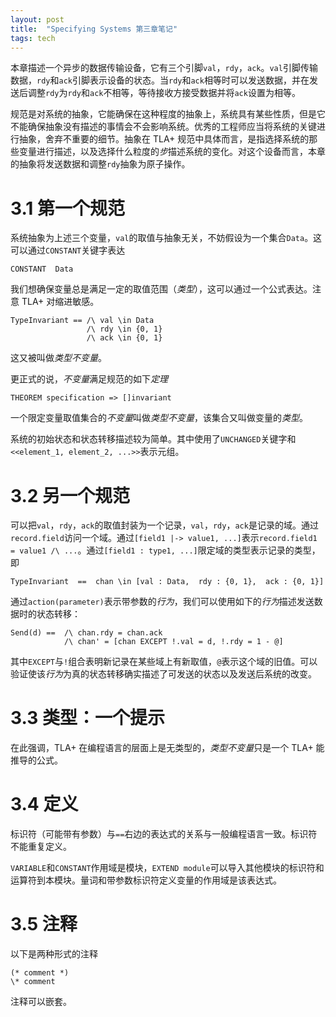 ```yaml
---
layout: post
title:  "Specifying Systems 第三章笔记"
tags: tech
---
```


本章描述一个异步的数据传输设备，它有三个引脚`val`，`rdy`，`ack`。`val`引脚传输数据，`rdy`和`ack`引脚表示设备的状态。当`rdy`和`ack`相等时可以发送数据，并在发送后调整`rdy`为`rdy`和`ack`不相等，等待接收方接受数据并将`ack`设置为相等。

规范是对系统的抽象，它能确保在这种程度的抽象上，系统具有某些性质，但是它不能确保抽象没有描述的事情会不会影响系统。优秀的工程师应当将系统的关键进行抽象，舍弃不重要的细节。抽象在 TLA+ 规范中具体而言，是指选择系统的那些变量进行描述，以及选择什么粒度的*步*描述系统的变化。对这个设备而言，本章的抽象将发送数据和调整`rdy`抽象为原子操作。

# 3.1 第一个规范

系统抽象为上述三个变量，`val`的取值与抽象无关，不妨假设为一个集合`Data`。这可以通过`CONSTANT`关键字表达
```
CONSTANT  Data
```
我们想确保变量总是满足一定的取值范围（*类型*），这可以通过一个公式表达。注意 TLA+ 对缩进敏感。
```
TypeInvariant == /\ val \in Data
                 /\ rdy \in {0, 1}
                 /\ ack \in {0, 1}
```
这又被叫做*类型不变量*。

更正式的说，*不变量*满足规范的如下*定理*
```
THEOREM specification => []invariant
```
一个限定变量取值集合的*不变量*叫做*类型不变量*，该集合又叫做变量的*类型*。

系统的初始状态和状态转移描述较为简单。其中使用了`UNCHANGED`关键字和`<<element_1, element_2, ...>>`表示元组。

# 3.2 另一个规范

可以把`val`，`rdy`，`ack`的取值封装为一个记录，`val`，`rdy`，`ack`是记录的域。通过`record.field`访问一个域。通过`[field1 |-> value1, ...]`表示`record.field1 = value1 /\ ...`。通过`[field1 : type1, ...]`限定域的类型表示记录的类型，即
```
TypeInvariant  ==  chan \in [val : Data,  rdy : {0, 1},  ack : {0, 1}]
```
通过`action(parameter)`表示带参数的*行为*，我们可以使用如下的*行为*描述发送数据时的状态转移：
```
Send(d) ==  /\ chan.rdy = chan.ack
            /\ chan' = [chan EXCEPT !.val = d, !.rdy = 1 - @]
```
其中`EXCEPT`与`!`组合表明新记录在某些域上有新取值，`@`表示这个域的旧值。可以验证使该*行为*为真的状态转移确实描述了可发送的状态以及发送后系统的改变。

# 3.3 类型：一个提示

在此强调，TLA+ 在编程语言的层面上是无类型的，*类型不变量*只是一个 TLA+ 能推导的公式。

# 3.4 定义

标识符（可能带有参数）与`==`右边的表达式的关系与一般编程语言一致。标识符不能重复定义。

`VARIABLE`和`CONSTANT`作用域是模块，`EXTEND module`可以导入其他模块的标识符和运算符到本模块。量词和带参数标识符定义变量的作用域是该表达式。

# 3.5 注释

以下是两种形式的注释
```
(* comment *)
\* comment
```
注释可以嵌套。

